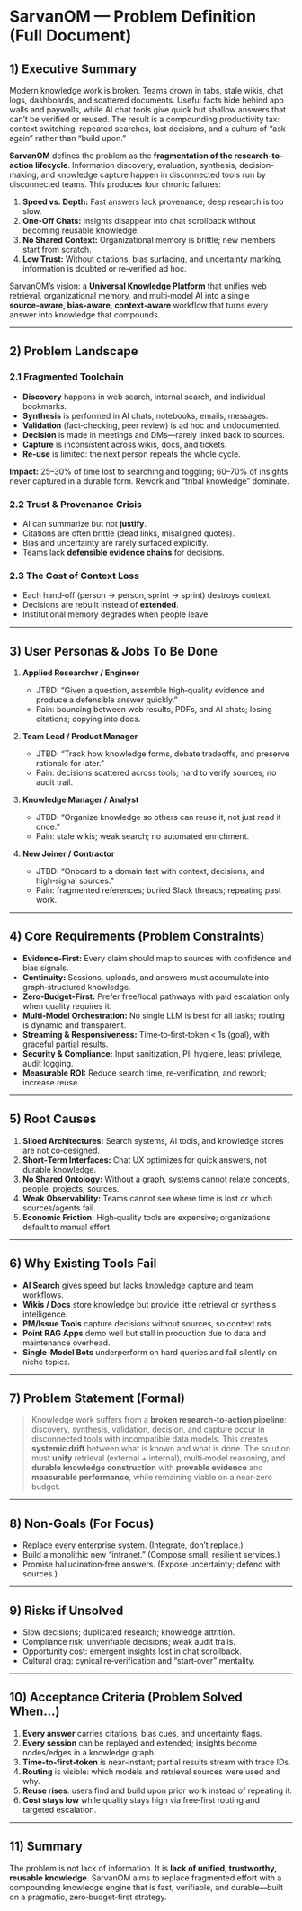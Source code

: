 # SarvanOM — Problem Definition (Full Document)

## 1) Executive Summary

Modern knowledge work is broken. Teams drown in tabs, stale wikis, chat logs, dashboards, and scattered documents. Useful facts hide behind app walls and paywalls, while AI chat tools give quick but shallow answers that can’t be verified or reused. The result is a compounding productivity tax: context switching, repeated searches, lost decisions, and a culture of “ask again” rather than “build upon.”

**SarvanOM** defines the problem as the **fragmentation of the research-to-action lifecycle**. Information discovery, evaluation, synthesis, decision-making, and knowledge capture happen in disconnected tools run by disconnected teams. This produces four chronic failures:

1. **Speed vs. Depth:** Fast answers lack provenance; deep research is too slow.
2. **One-Off Chats:** Insights disappear into chat scrollback without becoming reusable knowledge.
3. **No Shared Context:** Organizational memory is brittle; new members start from scratch.
4. **Low Trust:** Without citations, bias surfacing, and uncertainty marking, information is doubted or re‑verified ad hoc.

SarvanOM’s vision: a **Universal Knowledge Platform** that unifies web retrieval, organizational memory, and multi‑model AI into a single **source‑aware, bias‑aware, context‑aware** workflow that turns every answer into knowledge that compounds.

---

## 2) Problem Landscape

### 2.1 Fragmented Toolchain
- **Discovery** happens in web search, internal search, and individual bookmarks.
- **Synthesis** is performed in AI chats, notebooks, emails, messages.
- **Validation** (fact‑checking, peer review) is ad hoc and undocumented.
- **Decision** is made in meetings and DMs—rarely linked back to sources.
- **Capture** is inconsistent across wikis, docs, and tickets.
- **Re‑use** is limited: the next person repeats the whole cycle.

**Impact:** 25–30% of time lost to searching and toggling; 60–70% of insights never captured in a durable form. Rework and “tribal knowledge” dominate.

### 2.2 Trust & Provenance Crisis
- AI can summarize but not **justify**.
- Citations are often brittle (dead links, misaligned quotes).
- Bias and uncertainty are rarely surfaced explicitly.
- Teams lack **defensible evidence chains** for decisions.

### 2.3 The Cost of Context Loss
- Each hand‑off (person → person, sprint → sprint) destroys context.
- Decisions are rebuilt instead of **extended**.
- Institutional memory degrades when people leave.

---

## 3) User Personas & Jobs To Be Done

1. **Applied Researcher / Engineer**
   - JTBD: “Given a question, assemble high‑quality evidence and produce a defensible answer quickly.”
   - Pain: bouncing between web results, PDFs, and AI chats; losing citations; copying into docs.

2. **Team Lead / Product Manager**
   - JTBD: “Track how knowledge forms, debate tradeoffs, and preserve rationale for later.”
   - Pain: decisions scattered across tools; hard to verify sources; no audit trail.

3. **Knowledge Manager / Analyst**
   - JTBD: “Organize knowledge so others can reuse it, not just read it once.”
   - Pain: stale wikis; weak search; no automated enrichment.

4. **New Joiner / Contractor**
   - JTBD: “Onboard to a domain fast with context, decisions, and high‑signal sources.”
   - Pain: fragmented references; buried Slack threads; repeating past work.

---

## 4) Core Requirements (Problem Constraints)

- **Evidence-First:** Every claim should map to sources with confidence and bias signals.
- **Continuity:** Sessions, uploads, and answers must accumulate into graph‑structured knowledge.
- **Zero‑Budget‑First:** Prefer free/local pathways with paid escalation only when quality requires it.
- **Multi‑Model Orchestration:** No single LLM is best for all tasks; routing is dynamic and transparent.
- **Streaming & Responsiveness:** Time‑to‑first‑token < 1s (goal), with graceful partial results.
- **Security & Compliance:** Input sanitization, PII hygiene, least privilege, audit logging.
- **Measurable ROI:** Reduce search time, re‑verification, and rework; increase reuse.

---

## 5) Root Causes

1. **Siloed Architectures:** Search systems, AI tools, and knowledge stores are not co‑designed.
2. **Short‑Term Interfaces:** Chat UX optimizes for quick answers, not durable knowledge.
3. **No Shared Ontology:** Without a graph, systems cannot relate concepts, people, projects, sources.
4. **Weak Observability:** Teams cannot see where time is lost or which sources/agents fail.
5. **Economic Friction:** High‑quality tools are expensive; organizations default to manual effort.

---

## 6) Why Existing Tools Fail

- **AI Search** gives speed but lacks knowledge capture and team workflows.
- **Wikis / Docs** store knowledge but provide little retrieval or synthesis intelligence.
- **PM/Issue Tools** capture decisions without sources, so context rots.
- **Point RAG Apps** demo well but stall in production due to data and maintenance overhead.
- **Single‑Model Bots** underperform on hard queries and fail silently on niche topics.

---

## 7) Problem Statement (Formal)

> Knowledge work suffers from a **broken research‑to‑action pipeline**: discovery, synthesis, validation, decision, and capture occur in disconnected tools with incompatible data models. This creates **systemic drift** between what is known and what is done. The solution must **unify** retrieval (external + internal), multi‑model reasoning, and **durable knowledge construction** with **provable evidence** and **measurable performance**, while remaining viable on a near‑zero budget.

---

## 8) Non‑Goals (For Focus)

- Replace every enterprise system. (Integrate, don’t replace.)
- Build a monolithic new “intranet.” (Compose small, resilient services.)
- Promise hallucination‑free answers. (Expose uncertainty; defend with sources.)

---

## 9) Risks if Unsolved

- Slow decisions; duplicated research; knowledge attrition.
- Compliance risk: unverifiable decisions; weak audit trails.
- Opportunity cost: emergent insights lost in chat scrollback.
- Cultural drag: cynical re‑verification and “start‑over” mentality.

---

## 10) Acceptance Criteria (Problem Solved When…)

1. **Every answer** carries citations, bias cues, and uncertainty flags.
2. **Every session** can be replayed and extended; insights become nodes/edges in a knowledge graph.
3. **Time‑to‑first‑token** is near‑instant; partial results stream with trace IDs.
4. **Routing** is visible: which models and retrieval sources were used and why.
5. **Reuse rises**: users find and build upon prior work instead of repeating it.
6. **Cost stays low** while quality stays high via free‑first routing and targeted escalation.

---

## 11) Summary

The problem is not lack of information. It is **lack of unified, trustworthy, reusable knowledge**. SarvanOM aims to replace fragmented effort with a compounding knowledge engine that is fast, verifiable, and durable—built on a pragmatic, zero‑budget‑first strategy.